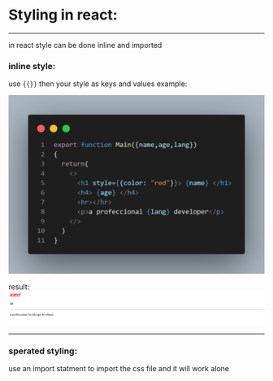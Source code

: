 # Styling in react:

---

in react style can be done inline and imported

### inline style:

use ``{{}}`` then your style as keys and values example:

![Example](Imgs/STYLEEXAMPLE01.png)

result:
![OutPut](Imgs/image.png)

---

### sperated styling:

use an import statment to import the css file and it will work alone